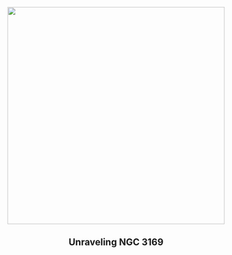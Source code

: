 
<p align="center"><img src="https://apod.nasa.gov/apod/image/2303/NGC3169LRGBrevFinalcropCDK1000_27Feb2023_1024.jpg" width="500" height="500"></p>
<h2 align="center"> Unraveling NGC 3169 </h2>
